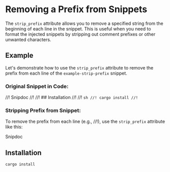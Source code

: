 # Removing a Prefix from Snippets

The `strip_prefix` attribute allows you to remove a specified string from the beginning of each line in the snippet. 
This is useful when you need to format the injected snippets by stripping out comment prefixes or other unwanted characters.

## Example
Let's demonstrate how to use the `strip_prefix` attribute to remove the prefix from each line of the `example-strip-prefix` snippet.

### Original Snippet in Code:
<!-- <snip id="example-strip-prefix"> -->
//! Snipdoc
//!
//! ## Installation
//! 
//! ```sh
//! cargo install
//! ```
<!-- </snip> -->

### Stripping Prefix from Snippet:
To remove the prefix from each line (e.g., //!), use the `strip_prefix` attribute like this:

 
<!-- <snip id="example-strip-prefix" inject_from="code" strip_prefix="//!"> -->
 Snipdoc

 ## Installation
 
 ```sh
 cargo install
 ```
<!-- </snip> -->